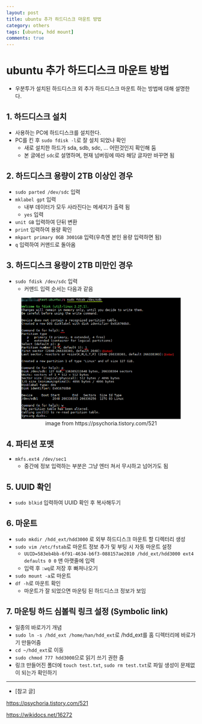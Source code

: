 ```yaml
---
layout: post
title: ubuntu 추가 하드디스크 마운트 방법
category: others
tags: [ubuntu, hdd mount]
comments: true
---
```


# ubuntu 추가 하드디스크 마운트 방법
- 우분투가 설치된 하드디스크 외 추가 하드디스크 마운트 하는 방법에 대해 설명한다.

## 1. 하드디스크 설치
- 사용하는 PC에 하드디스크를 설치한다.
- PC를 킨 후 `sudo fdisk -l`로 잘 설치 되었나 확인
  - 새로 설치한 하드가 sda, sdb, sdc, ... 어떤것인지 확인해 둠
  - 본 글에선 `sdc`로 설명하며, 현재 넘버링에 따라 해당 글자만 바꾸면 됨
  
## 2. 하드디스크 용량이 2TB 이상인 경우
- `sudo parted /dev/sdc` 입력
- `mklabel gpt` 입력
  - 내부 데이터가 모두 사라진다는 메세지가 출력 됨
  - `yes` 입력
- `unit GB` 입력하여 단뒤 변환
- `print` 입력하여 용량 확인
- `mkpart primary 0GB 3001GB` 입력(우측엔 본인 용량 입력하면 됨)
- `q` 입력하여 커맨드로 돌아옴

## 3. 하드디스크 용량이 2TB 미만인 경우
- `sudo fdisk /dev/sdc` 입력
  - 커맨드 입력 순서는 다음과 같음

<center>
<figure>
<img src="/assets/post_img/others/2019-03-05-hdd_mnt/fig1.png" alt="views">
<figcaption>image from https://psychoria.tistory.com/521</figcaption>
</figure>
</center>

## 4. 파티션 포맷
- `mkfs.ext4 /dev/sec1`
  - 중간에 정보 입력하는 부분은 그냥 엔터 쳐서 무시하고 넘어가도 됨

## 5. UUID 확인
- `sudo blkid` 입력하여 UUID 확인 후 복사해두기

## 6. 마운트
- `sudo mkdir /hdd_ext/hdd3000` 로 외부 하드디스크 마운트 할 디렉터리 생성
- `sudo vim /etc/fstab`로 마운트 정보 추가 및 부팅 시 자동 마운트 설정
  - `UUID=583eb4bb-6f91-4634-b6f3-088157ae2010 /hdd_ext/hdd3000 ext4 defaults 0 0` 맨 아랫줄에 입력
  - 입력 후 `:wq`로 저장 후 빠져나오기
- `sudo mount -a`로 마운트
- `df -h`로 마운트 확인
  - 마운트가 잘 되었으면 마운팅 된 하드디스크 정보가 보임

## 7. 마운팅 하드 심볼릭 링크 설정 (Symbolic link)
- 일종의 바로가기 개념
- `sudo ln -s /hdd_ext /home/han/hdd_ext`로 /hdd_ext를 홈 디렉터리에 바로가기 만들어줌
- `cd ~/hdd_ext`로 이동
- `sudo chmod 777 hdd3000`으로 읽기 쓰기 권한 줌
- 링크 만들어진 폴더에 `touch test.txt`, `sudo rm test.txt`로 파일 생성이 문제없이 되는가 확인하기

---

- [참고 글]

https://psychoria.tistory.com/521

https://wikidocs.net/16272
